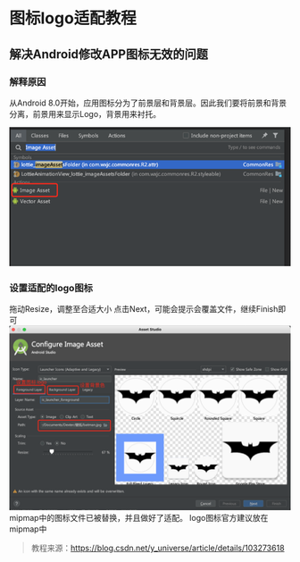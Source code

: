 # 图标logo适配教程

## 解决Android修改APP图标无效的问题

### 解释原因

从Android 8.0开始，应用图标分为了前景层和背景层。因此我们要将前景和背景分离，前景用来显示Logo，背景用来衬托。

![](/assets/import.png)

### 设置适配的logo图标
拖动Resize，调整至合适大小
点击Next，可能会提示会覆盖文件，继续Finish即可
![](/assets/移动架构师-移动全方面性能调优-适配方案-图标logo适配教程-2.png)
mipmap中的图标文件已被替换，并且做好了适配。
logo图标官方建议放在mipmap中

>教程来源：https://blog.csdn.net/y_universe/article/details/103273618
